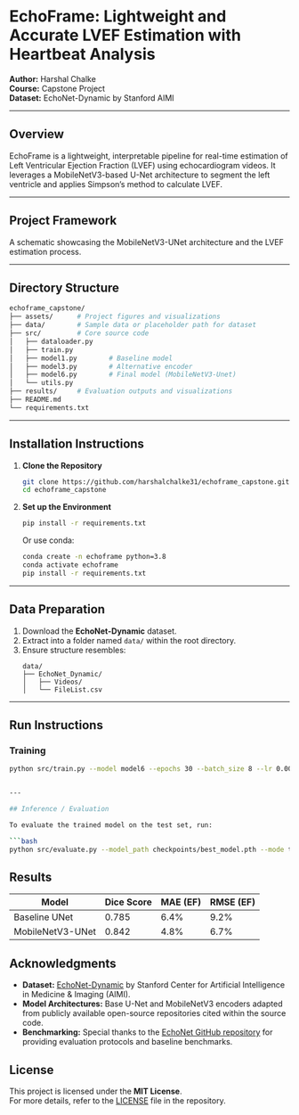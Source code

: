# EchoFrame: Lightweight and Accurate LVEF Estimation with Heartbeat Analysis
**Author:** Harshal Chalke  
**Course:** Capstone Project  
**Dataset:** EchoNet-Dynamic by Stanford AIMI

---

## Overview
EchoFrame is a lightweight, interpretable pipeline for real-time estimation of Left Ventricular Ejection Fraction (LVEF) using echocardiogram videos. It leverages a MobileNetV3-based U-Net architecture to segment the left ventricle and applies Simpson’s method to calculate LVEF.

---

## Project Framework
A schematic showcasing the MobileNetV3-UNet architecture and the LVEF estimation process.

---

## Directory Structure
```bash
echoframe_capstone/
├── assets/      # Project figures and visualizations
├── data/        # Sample data or placeholder path for dataset
├── src/         # Core source code
│   ├── dataloader.py
│   ├── train.py
│   ├── model1.py        # Baseline model
│   ├── model3.py        # Alternative encoder
│   ├── model6.py        # Final model (MobileNetV3-Unet)
│   └── utils.py
├── results/     # Evaluation outputs and visualizations
├── README.md
└── requirements.txt
```

---

## Installation Instructions

1. **Clone the Repository**
    ```bash
    git clone https://github.com/harshalchalke31/echoframe_capstone.git
    cd echoframe_capstone
    ```

2. **Set up the Environment**
    ```bash
    pip install -r requirements.txt
    ```
    Or use conda:
    ```bash
    conda create -n echoframe python=3.8
    conda activate echoframe
    pip install -r requirements.txt
    ```

---

## Data Preparation
1. Download the **EchoNet-Dynamic** dataset.
2. Extract into a folder named `data/` within the root directory.
3. Ensure structure resembles:
    ```
    data/
    ├── EchoNet_Dynamic/
    │   ├── Videos/
    │   └── FileList.csv
    ```

---

## Run Instructions

### Training
```bash
python src/train.py --model model6 --epochs 30 --batch_size 8 --lr 0.001


---

## Inference / Evaluation

To evaluate the trained model on the test set, run:

```bash
python src/evaluate.py --model_path checkpoints/best_model.pth --mode test
```

## Results

| Model              | Dice Score | MAE (EF) | RMSE (EF) |
|--------------------|------------|----------|-----------|
| Baseline UNet      | 0.785      | 6.4%     | 9.2%      |
| MobileNetV3-UNet   | 0.842      | 4.8%     | 6.7%      |

## Acknowledgments

- **Dataset:** [EchoNet-Dynamic](https://echonet.github.io/dynamic/) by Stanford Center for Artificial Intelligence in Medicine & Imaging (AIMI).
- **Model Architectures:** Base U-Net and MobileNetV3 encoders adapted from publicly available open-source repositories cited within the source code.
- **Benchmarking:** Special thanks to the [EchoNet GitHub repository](https://github.com/echonet/dynamic) for providing evaluation protocols and baseline benchmarks.

## License

This project is licensed under the **MIT License**.  
For more details, refer to the [LICENSE](LICENSE) file in the repository.

